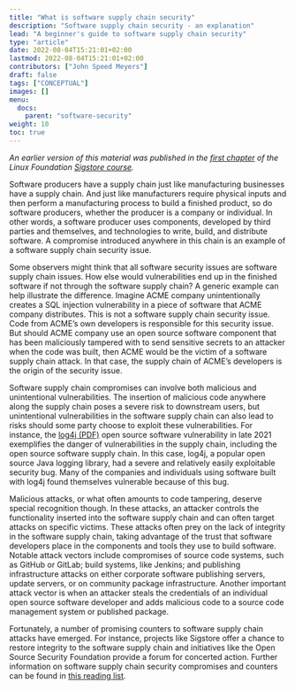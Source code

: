 ```yaml
---
title: "What is software supply chain security"
description: "Software supply chain security - an explanation"
lead: "A beginner's guide to software supply chain security"
type: "article"
date: 2022-08-04T15:21:01+02:00
lastmod: 2022-08-04T15:21:01+02:00
contributors: ["John Speed Meyers"]
draft: false
tags: ["CONCEPTUAL"]
images: []
menu:
  docs:
    parent: "software-security"
weight: 10
toc: true
---
```


_An earlier version of this material was published in the [first chapter](https://learning.edx.org/course/course-v1:LinuxFoundationX+LFS182x+2T2022/block-v1:LinuxFoundationX+LFS182x+2T2022+type@sequential+block@1623557b9fc849d5a1e38177502b1499/block-v1:LinuxFoundationX+LFS182x+2T2022+type@vertical+block@825d4b442d1346ba8e9d7c3b4f765e76) of the Linux Foundation [Sigstore course](https://learning.edx.org/course/course-v1:LinuxFoundationX+LFS182x+2T2022/home)._

Software producers have a supply chain just like manufacturing businesses have a supply chain. And just like manufacturers require physical inputs and then perform a manufacturing process to build a finished product, so do software producers, whether the producer is a company or individual. In other words, a software producer uses components, developed by third parties and themselves, and technologies to write, build, and distribute software. A compromise introduced anywhere in this chain is an example of a software supply chain security issue.

Some observers might think that all software security issues are software supply chain issues. How else would vulnerabilities end up in the finished software if not through the software supply chain?  A generic example can help illustrate the difference. Imagine ACME company unintentionally creates a SQL injection vulnerability in a piece of software that ACME company distributes. This is not a software supply chain security issue. Code from ACME’s own developers is responsible for this security issue. But should ACME company use an open source software component that has been maliciously tampered with to send sensitive secrets to an attacker when the code was built, then ACME would be the victim of a software supply chain attack. In that case, the supply chain of ACME’s developers is the origin of the security issue.

Software supply chain compromises can involve both malicious and unintentional vulnerabilities. The insertion of malicious code anywhere along the supply chain poses a severe risk to downstream users, but unintentional vulnerabilities in the software supply chain can also lead to risks should some party choose to exploit these vulnerabilities. For instance, the [log4j (PDF)](https://www.cisa.gov/sites/default/files/publications/CSRB-Report-on-Log4-July-11-2022_508.pdf) open source software vulnerability in late 2021 exemplifies the danger of vulnerabilities in the supply chain, including the open source software supply chain. In this case, log4j, a popular open source Java logging library, had a severe and relatively easily exploitable security bug. Many of the companies and individuals using software built with log4j found themselves vulnerable because of this bug.

Malicious attacks, or what often amounts to code tampering, deserve special recognition though. In these attacks, an attacker controls the functionality inserted into the software supply chain and can often target attacks on specific victims. These attacks often prey on the lack of integrity in the software supply chain, taking advantage of the trust that software developers place in the components and tools they use to build software. Notable attack vectors include compromises of source code systems, such as GitHub or GitLab; build systems, like Jenkins; and publishing infrastructure attacks on either corporate software publishing servers, update servers, or on community package infrastructure. Another important attack vector is when an attacker steals the credentials of an individual open source software developer and adds malicious code to a source code management system or published package.

Fortunately, a number of promising counters to software supply chain attacks have emerged. For instance, projects like Sigstore offer a chance to restore integrity to the software supply chain and initiatives like the Open Source Security Foundation provide a forum for concerted action. Further information on software supply chain security compromises and counters can be found in [this reading list](https://github.com/chainguard-dev/ssc-reading-list).

